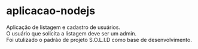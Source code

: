 # aplicacao-nodejs
Aplicação de listagem e cadastro de usuários.<br /> O usuário que solicita a listagem deve ser um admin.<br />
Foi utulizado o padrão de projeto S.O.L.I.D como base de desenvolvimento.
